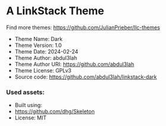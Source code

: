 # A LinkStack Theme
Find more themes: https://github.com/JulianPrieber/llc-themes
                                                                                                                                                                         
*	Theme Name: Dark
*	Theme Version: 1.0
*	Theme Date: 2024-02-24
*	Theme Author: abdul3lah
*	Theme Author URI: https://github.com/abdul3lah
*	Theme License: GPLv3
*	Source code: https://github.com/abdul3lah/linkstack-dark


### Used assets:
* Built using:
* https://github.com/dhg/Skeleton
* License: MIT
